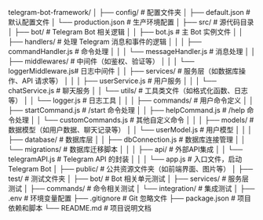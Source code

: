 telegram-bot-framework/
│
├── config/                        # 配置文件夹
│   ├── default.json               # 默认配置文件
│   └── production.json            # 生产环境配置
│ 
├── src/                           # 源代码目录
│   ├── bot/                       # Telegram Bot 相关逻辑
│   │   ├── bot.js                 # 主 Bot 实例文件
│   │   ├── handlers/              # 处理 Telegram 消息和事件的逻辑
│   │   │   ├── commandHandler.js  # 命令处理
│   │   │   └── messageHandler.js  # 消息处理
│   │   ├── middlewares/           # 中间件（如鉴权、验证等）
│   │   │   └── loggerMiddleware.js# 日志中间件
│   │   ├── services/              # 服务层（如数据库操作、API 请求等）
│   │   │   ├── userService.js     # 用户服务
│   │   │   └── chatService.js     # 聊天服务
│   │   └── utils/                 # 工具类文件（如格式化函数、日志等）
│   │       └── logger.js          # 日志工具
│   │
│   ├── commands/                  # 用户命令定义
│   │   ├── startCommand.js        # /start 命令处理
│   │   ├── helpCommand.js         # /help 命令处理
│   │   └── customCommands.js      # 其他自定义命令
│   │
│   ├── models/                    # 数据模型（如用户数据、聊天记录等）
│   │   └── userModel.js           # 用户模型
│   │
│   ├── database/                  # 数据库层
│   │   ├── dbConnection.js        # 数据库连接管理
│   │   └── migrations/            # 数据库迁移脚本
│   │
│   ├── api/                       # 外部API集成
│   │   └── telegramAPI.js         # Telegram API 的封装
│   │
│   └── app.js                     # 入口文件，启动 Telegram Bot
│
├── public/                        # 公共资源文件夹（如前端界面、图片等）
│
├── test/                          # 测试文件夹
│   ├── bot/                       # Bot 相关单元测试
│   ├── services/                  # 服务层测试
│   ├── commands/                  # 命令相关测试
│   └── integration/               # 集成测试
│
├── .env                           # 环境变量配置
├── .gitignore                     # Git 忽略文件
├── package.json                   # 项目依赖和脚本
└── README.md                      # 项目说明文档
